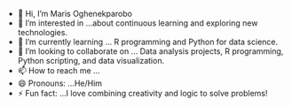 - 👋 Hi, I’m Maris Oghenekparobo
- 👀 I’m interested in ...about continuous learning and exploring new technologies.  
- 🌱 I’m currently learning ... R programming and Python for data science.
- 💞️ I’m looking to collaborate on ... Data analysis projects, R programming, Python scripting, and data visualization.
- 📫 How to reach me ...
- 😄 Pronouns: ...He/Him
- ⚡ Fun fact: ...I love combining creativity and logic to solve problems!  


<!---
✨ This is my GitHub profile README! Feel free to connect and collaborate. Let’s learn and grow together! ✨  
--->
